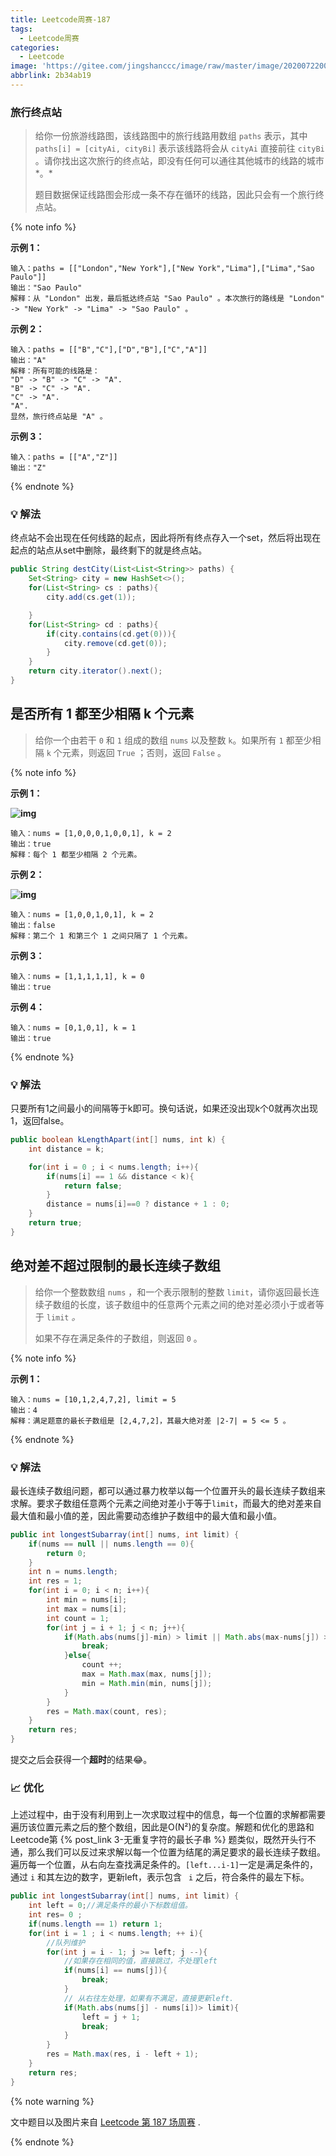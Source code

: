 ```yaml
---
title: Leetcode周赛-187
tags:
  - Leetcode周赛
categories:
  - Leetcode
image: 'https://gitee.com/jingshanccc/image/raw/master/image/20200722004843.png'
abbrlink: 2b34ab19
---
```


<p/>

<!-- more -->

### 旅行终点站

> 给你一份旅游线路图，该线路图中的旅行线路用数组 `paths` 表示，其中 `paths[i] = [cityAi, cityBi]` 表示该线路将会从 `cityAi` 直接前往 `cityBi` 。请你找出这次旅行的终点站，即没有任何可以通往其他城市的线路的城市*。*
>
> 题目数据保证线路图会形成一条不存在循环的线路，因此只会有一个旅行终点站。

{% note info %}

**示例 1：**

```
输入：paths = [["London","New York"],["New York","Lima"],["Lima","Sao Paulo"]]
输出："Sao Paulo" 
解释：从 "London" 出发，最后抵达终点站 "Sao Paulo" 。本次旅行的路线是 "London" -> "New York" -> "Lima" -> "Sao Paulo" 。
```

**示例 2：**

```
输入：paths = [["B","C"],["D","B"],["C","A"]]
输出："A"
解释：所有可能的线路是：
"D" -> "B" -> "C" -> "A". 
"B" -> "C" -> "A". 
"C" -> "A". 
"A". 
显然，旅行终点站是 "A" 。
```

**示例 3：**

```
输入：paths = [["A","Z"]]
输出："Z"
```

{% endnote %}

### 💡 解法

终点站不会出现在任何线路的起点，因此将所有终点存入一个set，然后将出现在起点的站点从set中删除，最终剩下的就是终点站。

```java
public String destCity(List<List<String>> paths) {
    Set<String> city = new HashSet<>();
    for(List<String> cs : paths){
        city.add(cs.get(1));

    }
    for(List<String> cd : paths){
        if(city.contains(cd.get(0))){
            city.remove(cd.get(0));
        }
    }
    return city.iterator().next();
}
```

## 是否所有 1 都至少相隔 k 个元素

> 给你一个由若干 `0` 和 `1` 组成的数组 `nums` 以及整数 `k`。如果所有 `1` 都至少相隔 `k` 个元素，则返回 `True` ；否则，返回 `False` 。

{% note info %}

**示例 1：**

**![img](https://gitee.com/jingshanccc/image/raw/master/image/20200722004857.png)**

```
输入：nums = [1,0,0,0,1,0,0,1], k = 2
输出：true
解释：每个 1 都至少相隔 2 个元素。
```

**示例 2：**

**![img](https://gitee.com/jingshanccc/image/raw/master/image/20200722004907.png)**

```
输入：nums = [1,0,0,1,0,1], k = 2
输出：false
解释：第二个 1 和第三个 1 之间只隔了 1 个元素。
```

**示例 3：**

```
输入：nums = [1,1,1,1,1], k = 0
输出：true
```

**示例 4：**

```
输入：nums = [0,1,0,1], k = 1
输出：true
```

{% endnote %}

### 💡 解法

只要所有1之间最小的间隔等于k即可。换句话说，如果还没出现k个0就再次出现1，返回false。

```java
public boolean kLengthApart(int[] nums, int k) {
    int distance = k;

    for(int i = 0 ; i < nums.length; i++){
        if(nums[i] == 1 && distance < k){
            return false;
        }
        distance = nums[i]==0 ? distance + 1 : 0;
    }
    return true;
}
```

## 绝对差不超过限制的最长连续子数组

> 给你一个整数数组 `nums` ，和一个表示限制的整数 `limit`，请你返回最长连续子数组的长度，该子数组中的任意两个元素之间的绝对差必须小于或者等于 `limit` *。*
>
> 如果不存在满足条件的子数组，则返回 `0` 。

{% note info %}

**示例 1：**

```
输入：nums = [10,1,2,4,7,2], limit = 5
输出：4 
解释：满足题意的最长子数组是 [2,4,7,2]，其最大绝对差 |2-7| = 5 <= 5 。
```

{% endnote %}

### 💡 解法

最长连续子数组问题，都可以通过暴力枚举以每一个位置开头的最长连续子数组来求解。要求子数组任意两个元素之间绝对差小于等于` limit `，而最大的绝对差来自最大值和最小值的差，因此需要动态维护子数组中的最大值和最小值。

```java
public int longestSubarray(int[] nums, int limit) {
    if(nums == null || nums.length == 0){
        return 0;
    }
    int n = nums.length;
    int res = 1;
    for(int i = 0; i < n; i++){
        int min = nums[i];
        int max = nums[i];
        int count = 1;
        for(int j = i + 1; j < n; j++){
            if(Math.abs(nums[j]-min) > limit || Math.abs(max-nums[j]) > limit){
                break;
            }else{
                count ++;
                max = Math.max(max, nums[j]);
                min = Math.min(min, nums[j]);
            }
        }
        res = Math.max(count, res);
    }
    return res;
}
```

提交之后会获得一个**超时**的结果😂。

### 📈 优化

上述过程中，由于没有利用到上一次求取过程中的信息，每一个位置的求解都需要遍历该位置元素之后的整个数组，因此是O(N²)的复杂度。解题和优化的思路和Leetcode第 {% post_link 3-无重复字符的最长子串 %} 题类似，既然开头行不通，那么我们可以反过来求解以每一个位置为结尾的满足要求的最长连续子数组。遍历每一个位置，从右向左查找满足条件的。` [left...i-1] `一定是满足条件的，通过 ` i ` 和其左边的数字，更新left，表示包含 ` i` 之后，符合条件的最左下标。

```java
public int longestSubarray(int[] nums, int limit) {
    int left = 0;//满足条件的最小下标数组值。
    int res= 0 ;
    if(nums.length == 1) return 1;
    for(int i = 1 ; i < nums.length; ++ i){
        //队列维护
        for(int j = i - 1; j >= left; j --){
            //如果存在相同的值，直接跳过，不处理left
            if(nums[i] == nums[j]){
                break;
            }
            // 从右往左处理，如果有不满足，直接更新left.
            if(Math.abs(nums[j] - nums[i])> limit){
                left = j + 1;
                break;
            }
        }
        res = Math.max(res, i - left + 1);
    }
    return res;
}
```

{% note warning %}

文中题目以及图片来自 [Leetcode 第 187 场周赛](https://leetcode-cn.com/contest/weekly-contest-187/) .

{% endnote %}